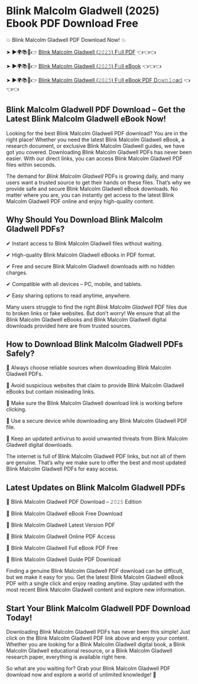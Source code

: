 # Blink Malcolm Gladwell (2025) Ebook PDF Download Free

💥 Blink Malcolm Gladwell PDF Download Now! 💥

➤ ►🌍📚📱👉 [Blink Malcolm Gladwell (𝟸𝟶𝟸𝟻) F𝚞ll PDF](https://getpdf.xyz/blink-malcolm-gladwell) 👈👈👈


➤ ►🌍📚📱👉 [Blink Malcolm Gladwell (𝟸𝟶𝟸𝟻) F𝚞ll eBook](https://getpdf.xyz/blink-malcolm-gladwell) 👈👈👈


➤ ►🌍📚📱👉 [Blink Malcolm Gladwell (𝟸𝟶𝟸𝟻) F𝚞ll eBook PDF D𝚘𝚠𝚗𝚕𝚘a𝚍](https://getpdf.xyz/blink-malcolm-gladwell) 👈👈👈


## Blink Malcolm Gladwell PDF Download – Get the Latest Blink Malcolm Gladwell eBook Now!

Looking for the best Blink Malcolm Gladwell PDF download? You are in the right place! Whether you need the latest Blink Malcolm Gladwell eBook, a research document, or exclusive Blink Malcolm Gladwell guides, we have got you covered. Downloading Blink Malcolm Gladwell PDFs has never been easier. With our direct links, you can access Blink Malcolm Gladwell PDF files within seconds.

The demand for *Blink Malcolm Gladwell* PDFs is growing daily, and many users want a trusted source to get their hands on these files. That’s why we provide safe and secure Blink Malcolm Gladwell eBook downloads. No matter where you are, you can instantly get access to the latest Blink Malcolm Gladwell PDF online and enjoy high-quality content.

## Why Should You Download Blink Malcolm Gladwell PDFs?

✔ Instant access to Blink Malcolm Gladwell files without waiting.

✔ High-quality Blink Malcolm Gladwell eBooks in PDF format.

✔ Free and secure Blink Malcolm Gladwell downloads with no hidden charges.

✔ Compatible with all devices – PC, mobile, and tablets.

✔ Easy sharing options to read anytime, anywhere.

Many users struggle to find the right *Blink Malcolm Gladwell* PDF files due to broken links or fake websites. But don’t worry! We ensure that all the Blink Malcolm Gladwell eBooks and Blink Malcolm Gladwell digital downloads provided here are from trusted sources.

## How to Download Blink Malcolm Gladwell PDFs Safely?

📌 Always choose reliable sources when downloading Blink Malcolm Gladwell PDFs.

📌 Avoid suspicious websites that claim to provide Blink Malcolm Gladwell eBooks but contain misleading links.

📌 Make sure the Blink Malcolm Gladwell download link is working before clicking.

📌 Use a secure device while downloading any Blink Malcolm Gladwell PDF file.

📌 Keep an updated antivirus to avoid unwanted threats from Blink Malcolm Gladwell digital downloads.

The internet is full of Blink Malcolm Gladwell PDF links, but not all of them are genuine. That’s why we make sure to offer the best and most updated Blink Malcolm Gladwell PDFs for easy access.

## Latest Updates on Blink Malcolm Gladwell PDFs

🔹 Blink Malcolm Gladwell PDF Download – 𝟸𝟶𝟸𝟻 Edition

🔹 Blink Malcolm Gladwell eBook Free Download

🔹 Blink Malcolm Gladwell Latest Version PDF

🔹 Blink Malcolm Gladwell Online PDF Access

🔹 Blink Malcolm Gladwell Full eBook PDF Free

🔹 Blink Malcolm Gladwell Guide PDF Download

Finding a genuine Blink Malcolm Gladwell PDF download can be difficult, but we make it easy for you. Get the latest Blink Malcolm Gladwell eBook PDF with a single click and enjoy reading anytime. Stay updated with the most recent Blink Malcolm Gladwell content and explore new information.

## Start Your Blink Malcolm Gladwell PDF Download Today!

Downloading Blink Malcolm Gladwell PDFs has never been this simple! Just click on the Blink Malcolm Gladwell PDF link above and enjoy your content. Whether you are looking for a Blink Malcolm Gladwell digital book, a Blink Malcolm Gladwell educational resource, or a Blink Malcolm Gladwell research paper, everything is available right here.

So what are you waiting for? Grab your Blink Malcolm Gladwell PDF download now and explore a world of unlimited knowledge! 🚀